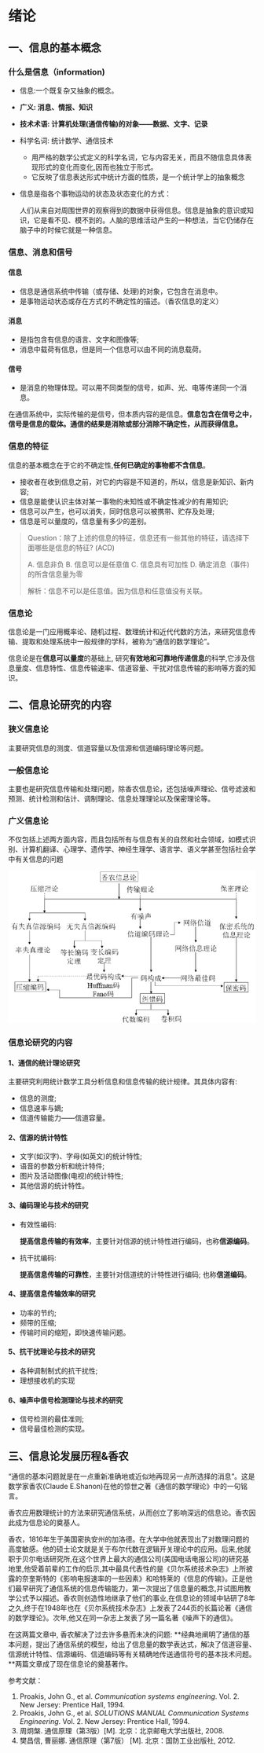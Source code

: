 # 绪论

## 一、信息的基本概念

### 什么是信息（information)

+ 信息:一个既复杂又抽象的概念。
+ **广义: 消息、情报、知识**
+ **技术术语: 计算机处理(通信传输)的对象——数据、文字、记录**
+ 科学名词: 统计数学、通信技术
  + 用严格的数学公式定义的科学名词，它与内容无关，而且不随信息具体表现形式的变化而变化,因而也独立于形式。
  + 它反映了信息表达形式中统计方面的性质，是一个统计学上的抽象概念

+ 信息是指各个事物运动的状态及状态变化的方式：

  人们从来自对周围世界的观察得到的数据中获得信息。信息是抽象的意识或知识，它是看不见、模不到的。人脑的思维活动产生的一种想法，当它仍储存在脑子中的时候它就是一种信息。

### 信息、消息和信号

#### 信息

+ 信息是通信系统中传输（或存储、处理)的对象，它包含在消息中。
+ 是事物运动状态或存在方式的不确定性的描述。（香农信息的定义）

#### 消息

+ 是指包含有信息的语言、文字和图像等;
+ 消息中载荷有信息，但是同一个信息可以由不同的消息载荷。

#### 信号

+ 是消息的物理体现。可以用不同类型的信号，如声、光、电等传递同一个消息。

在通信系统中，实际传输的是信号，但本质内容的是信息。**信息包含在信号之中，信号是信息的载体。通信的结果是消除或部分消除不确定性，从而获得信息。**

### 信息的特征

信息的基本概念在于它的不确定性,**任何已确定的事物都不含信息**。

+ 接收者在收到信息之前，对它的内容是不知道的，所以，信息是新知识、新内容;
+ 信息是能使认识主体对某一事物的未知性或不确定性减少的有用知识;
+ 信息可以产生，也可以消失，同时信息可以被携带、贮存及处理;
+ 信息是可以量度的，信息量有多少的差别。

> Question：除了上述的信息的特征，信息还有一些其他的特征，请选择下面哪些是信息的特征? (ACD)
>
> A. 信息非负
> B. 信息可以是任意值
> C. 信息具有可加性
> D. 确定消息（事件)的所含信息量为零
>
> 解析：信息不可以是任意值。因为信息和任意值没有关联。

### 信息论

信息论是一门应用概率论、随机过程、数理统计和近代代数的方法，来研究信息传输、提取和处理系统中一般规律的学科，被称为“通信的数学理论”。

信息论是在**信息可以量度**的基础上, 研究**有效地和可靠地传递信息**的科学,它涉及信息量度、信息特性、信息传输速率、信道容量、干扰对信息传输的影响等方面的知识。

## 二、信息论研究的内容

### 狭义信息论

主要研究信息的测度、信道容量以及信源和信道编码理论等问题。

### 一般信息论

主要也是研究信息传输和处理问题，除香农信息论，还包括噪声理论、信号滤波和预测、统计检测和估计、调制理论、信息处理理论以及保密理论等。

### 广义信息论

不仅包括上述两方面内容，而且包括所有与信息有关的自然和社会领域，如模式识别、计算机翻译、心理学、遗传学、神经生理学、语言学、语义学甚至包括社会学中有关信息的问题

![](https://raw.githubusercontent.com/timerring/picgo/master/picbed/image-20230128121548139.png)

### 信息论研究的内容

#### 1、通信的统计理论研究

主要研究利用统计数学工具分析信息和信息传输的统计规律。其具体内容有:

+ 信息的测度;
+ 信息速率与嫡;
+ 信道传输能力——信道容量。

#### 2、信源的统计特性

+ 文字(如汉字)、字母(如英文)的统计特性;
+ 语音的参数分析和统计特件;
+ 图片及活动图像(电视)的统计特性;
+ 其他信源的统计特性。

#### 3、编码理论与技术的研究

+ 有效性编码:

  **提高信息传输的有效率**，主要针对信源的统计特性进行编码，也称**信源编码**。

+ 抗干扰编码:

  **提高信息传输的可靠性**，主要针对信道统的计特性进行编码; 也称**信道编码**。

#### 4、提高信息传输效率的研究

+ 功率的节约;
+ 频带的压缩;
+ 传输时间的缩短，即快速传输问题。

#### 5、抗干扰理论与技术的研究

+ 各种调制制式的抗干扰性;
+ 理想接收机的实现

#### 6、噪声中信号检测理论与技术的研究

+ 信号检测的最佳准则;
+ 信号最佳检测的实现。

## 三、信息论发展历程&香农

“通信的基本问题就是在一点重新准确地或近似地再现另一点所选择的消息”。这是数学家香农(Claude E.Shanon)在他的惊世之著《通信的数学理论》中的一句铭言。

香农应用数理统计的方法来研究通信系统，从而创立了影响深远的信息论。香农因此成为信息论的奠基人。

香农，1816年生于美国密执安州的加洛德。在大学中他就表现出了对数理问题的高度敏感。他的硕士论文就是关于布尔代数在逻辑开关理论中的应用。后来,他就职于贝尔电话研究所,在这个世界上最大的通信公司(美国电话电报公司)的研究基地里,他受着前辈的工作的启示,其中最具代表性的是《贝尔系统技术杂志》上所披露的奈奎斯特的《影响电报速率的一些因素》和哈特莱的《信息的传输》。正是他们最早研究了通信系统的信息传输能力，第一次提出了信息量的概念,并试图用教学公式予以描述。香农则创造性地继承了他们的事业,在信息论的领域中钻研了8年之久,终于在1948年也在《贝尔系统技术杂志》上发表了244页的长篇论著《通信的数学理论》。次年,他又在同一杂志上发表了另一篇名著《噪声下的通信》。

在这两篇文章中, 香农解决了过去许多悬而未决的问题: **经典地阐明了通信的基本问题，提出了通信系统的模型，给出了信息量的数学表达式，解决了信道容量、信源统计特性、信源编码、信道编码等有关精确地传送通信符号的基本技术问题。**两篇文章成了现在信息论的奠基著作。





参考文献：

1. Proakis, John G., et al. *Communication systems engineering*. Vol. 2. New Jersey: Prentice Hall, 1994.
2. Proakis, John G., et al. *SOLUTIONS MANUAL Communication Systems Engineering*. Vol. 2. New Jersey: Prentice Hall, 1994.
3. 周炯槃. 通信原理（第3版）[M\]. 北京：北京邮电大学出版社, 2008.
3. 樊昌信, 曹丽娜. 通信原理（第7版） [M\]. 北京：国防工业出版社, 2012.